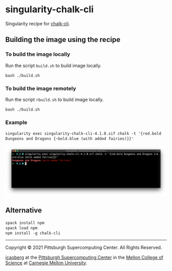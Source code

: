 # singularity-chalk-cli

Singularity recipe for [chalk-cli](https://github.com/chalk/chalk-cli).

## Building the image using the recipe

### To build the image locally
Run the script `build.sh` to build image locally.

```
bash ./build.sh
```

### To build the image remotely
Run the script `rbuild.sh` to build image locally.

```
bash ./build.sh
```

### Example
```
singularity exec singularity-chalk-cli-4.1.0.sif chalk -t '{red.bold Dungeons and Dragons {~bold.blue (with added fairies)}}'
```

![Screenshot](images/screenshot.png)

## Alternative
```
spack install npm
spack load npm
npm install -g chalk-cli
```

---
Copyright © 2021 Pittsburgh Supercomputing Center. All Rights Reserved.

[icaoberg](http://www.andrew.cmu.edu/~icaoberg) at the [Pittsburgh Supercomputing Center](http://www.psc.edu) in the [Mellon College of Science](https://www.cmu.edu/mcs/) at [Carnegie Mellon University](http://www.cmu.edu).
